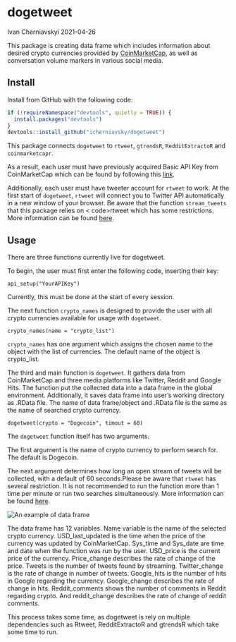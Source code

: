 dogetweet
================
Ivan Cherniavskyi
2021-04-26

This package is creating data frame which includes information about
desired crypto currencies provided by
[CoinMarketCap](https://coinmarketcap.com/), as well as conversation
volume markers in various social media.

## Install

Install from GitHub with the following code:

``` r
if (!requireNamespace("devtools", quietly = TRUE)) {
  install.packages("devtools")
}
devtools::install_github("icherniavsky/dogetweet")
```

This package connects <code>dogetweet</code> to <code>rtweet</code>,
<code>gtrendsR</code>, <code>RedditExtractoR</code> and
<code>coinmarketcapr</code>.

As a result, each user must have previously acquired Basic API Key from
CoinMarketCap which can be found by following this
[link](https://coinmarketcap.com/api/).

Additionally, each user must have tweeter account for
<code>rtweet</code> to work. At the first start of
<code>dogetweet</code>, <code>rtweet</code> will connect you to Twitter
API automatically in a new window of your browser. Be aware that the
function <code>stream\_tweets</code> that this package relies on \<
code\>rtweet</code> which has some restrictions. More information can be
found
[here](https://developer.twitter.com/en/docs/twitter-api/v1/tweets/filter-realtime/guides/streaming-message-types).

## Usage

There are three functions currently live for dogetweet.

To begin, the user must first enter the following code, inserting their
key:

``` setup
api_setup("YourAPIKey")
```

Currently, this must be done at the start of every session.

The next function <code>crypto\_names</code> is designed to provide the
user with all crypto currencies available for usage with
<code>dogetweet</code>.

``` cryoto_names
crypto_names(name = "crypto_list")
```

<code>crypto\_names</code> has one argument which assigns the chosen
name to the object with the list of currencies. The default name of the
object is crypto\_list.

The third and main function is <code>dogetweet</code>. It gathers data
from CoinMarketCap and three media platforms like Twitter, Reddit and
Google Hits. The function put the collected data into a data frame in
the global environment. Additionally, it saves data frame into user’s
working directory as .RData file. The name of data frame/object and
.RData file is the same as the name of searched crypto currency.

``` dogetweet
dogetweet(crypto = "Dogecoin", timout = 60)
```

The <code>dogetweet</code> function itself has two arguments.

The first argument is the name of crypto currency to perform search for.
The default is Dogecoin.

The next argument determines how long an open stream of tweets will be
collected, with a default of 60 seconds.Please be aware that
<code>rtweet</code> has several restriction. It is not recommended to
run the function more than 1 time per minute or run two searches
simultaneously. More information can be found
[here](https://developer.twitter.com/en/docs/twitter-api/v1/tweets/filter-realtime/guides/streaming-message-types).

![An example of data frame](C:\\Users\\07che\\Desktop\\doge.PNG)

The data frame has 12 variables. Name variable is the name of the
selected crypto currency. USD\_last\_updated is the time when the price
of the currency was updated by CoinMarketCap. Sys\_time and Sys\_date
are time and date when the function was run by the user. USD\_price is
the current price of the currency. Price\_change describes the rate of
change of the price. Tweets is the number of tweets found by streaming.
Twitter\_change is the rate of change in number of tweets. Google\_hits
is the number of hits in Google regarding the currency. Google\_change
describes the rate of change in hits. Reddit\_comments shows the number
of comments in Reddit regarding crypto. And reddit\_change describes the
rate of change of reddit comments.

This process takes some time, as dogetweet is rely on multiple
dependencies such as Rtweet, RedditExtractoR and gtrendsR which take
some time to run.
